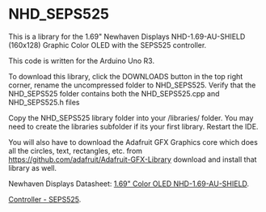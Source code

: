 # NHD_SEPS525

This is a library for the 1.69" Newhaven Displays NHD-1.69-AU-SHIELD (160x128) Graphic Color OLED with the SEPS525 controller.

 This code is written for the Arduino Uno R3.
 
To download this library, click the DOWNLOADS button in the top right corner, rename the uncompressed folder to NHD_SEPS525. Verify that the NHD_SEPS525 folder contains both the NHD_SEPS525.cpp and NHD_SEPS525.h files

Copy the NHD_SEPS525 library folder into your <arduinosketchfolder>/libraries/ folder. You may need to create the libraries subfolder if its your first library. Restart the IDE.

You will also have to download the Adafruit GFX Graphics core which does all the circles, text, rectangles, etc. 
from https://github.com/adafruit/Adafruit-GFX-Library
download and install that library as well.
 
 
Newhaven Displays Datasheet:
  [1.69" Color OLED NHD-1.69-AU-SHIELD](http://www.newhavendisplay.com/specs/NHD-1.69-160128UGC3.pdf).
 
  [Controller - SEPS525](http://www.newhavendisplay.com/app_notes/SEPS525.pdf).
